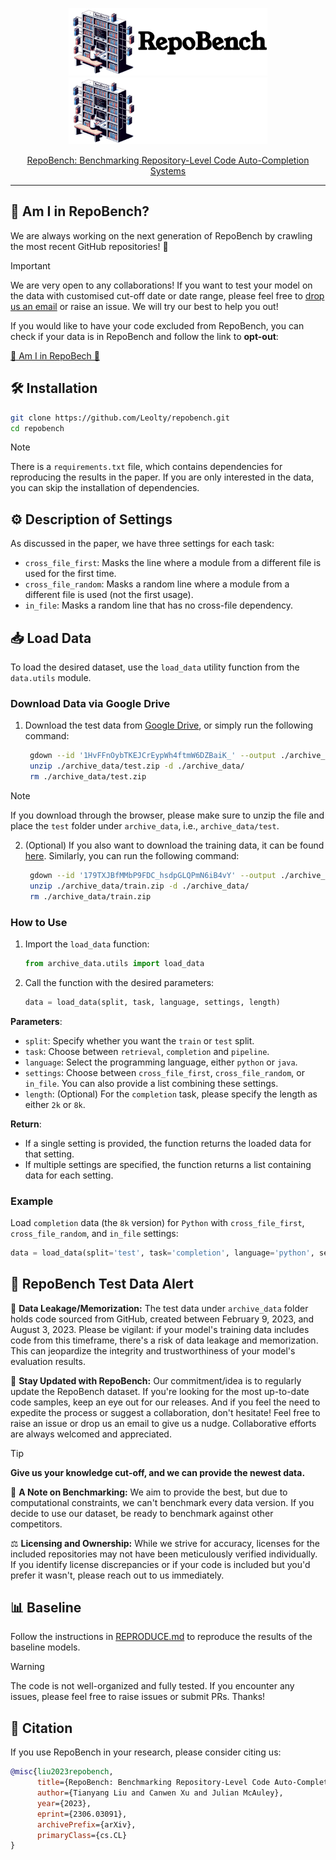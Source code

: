 <p align="center">
  <a href="https://github.com/Leolty/repobench#gh-light-mode-only">
    <img src="assets/repobench_dark.png" width="318px" alt="repobench logo" />
  </a>
  <a href="https://github.com/Leolty/repobench#gh-dark-mode-only">
    <img src="assets/repobench_light.png" width="318px" alt="repobench logo" />
  </a>

<p align="center">
  <a href="https://arxiv.org/abs/2306.03091">
    RepoBench: Benchmarking Repository-Level Code Auto-Completion Systems
  </a>
</p>

<hr>

## 🤔 Am I in RepoBench?

We are always working on the next generation of RepoBench by crawling the most recent GitHub repositories! 🚀

> [!IMPORTANT]
> We are very open to any collaborations! If you want to test your model on the data with customised cut-off date or date range, please feel free to [drop us an email](mailto:til040@ucsd.edu?subject=[RepoBench]%20Collaborations) or raise an issue. We will try our best to help you out!

If you would like to have your code excluded from RepoBench, you can check if your data is in RepoBench and follow the link to **opt-out**:

[🤗 Am I in RepoBech 🤗](https://huggingface.co/spaces/tianyang/in-the-repobench)


## 🛠️ Installation

```bash
git clone https://github.com/Leolty/repobench.git
cd repobench
```

> [!NOTE] 
> There is a `requirements.txt` file, which contains dependencies for reproducing the results in the paper. If you are only interested in the data, you can skip the installation of dependencies.

## ⚙️ Description of Settings

As discussed in the paper, we have three settings for each task:

- `cross_file_first`: Masks the line where a module from a different file is used for the first time.
- `cross_file_random`: Masks a random line where a module from a different file is used (not the first usage).
- `in_file`: Masks a random line that has no cross-file dependency.


## 📥 Load Data

To load the desired dataset, use the `load_data` utility function from the `data.utils` module.

### Download Data via Google Drive

1. Download the test data from [Google Drive](https://drive.google.com/file/d/1HvFFnOybTKEJCrEypWh4ftmW6DZBaiK_/view?usp=sharing), or simply run the following command:
   ```bash
    gdown --id '1HvFFnOybTKEJCrEypWh4ftmW6DZBaiK_' --output ./archive_data/test.zip
    unzip ./archive_data/test.zip -d ./archive_data/
    rm ./archive_data/test.zip
    ```

> [!NOTE] 
> If you download through the browser, please make sure to unzip the file and place the `test` folder under `archive_data`, i.e., `archive_data/test`.
  
2. (Optional) If you also want to download the training data, it can be found [here](https://drive.google.com/file/d/179TXJBfMMbP9FDC_hsdpGLQPmN6iB4vY/view?usp=sharing). Similarly, you can run the following command:
   ```bash
    gdown --id '179TXJBfMMbP9FDC_hsdpGLQPmN6iB4vY' --output ./archive_data/train.zip
    unzip ./archive_data/train.zip -d ./archive_data/
    rm ./archive_data/train.zip
    ```

### How to Use

1. Import the `load_data` function:
   ```python
   from archive_data.utils import load_data
   ```

2. Call the function with the desired parameters:
   ```python
   data = load_data(split, task, language, settings, length)
   ```

**Parameters**:

- `split`: Specify whether you want the `train` or `test` split. 
- `task`: Choose between `retrieval`, `completion` and `pipeline`.
- `language`: Select the programming language, either `python` or `java`.
- `settings`: Choose between `cross_file_first`, `cross_file_random`, or `in_file`. You can also provide a list combining these settings.
- `length`: (Optional) For the `completion` task, please specify the length as either `2k` or `8k`.

**Return**:
- If a single setting is provided, the function returns the loaded data for that setting.
- If multiple settings are specified, the function returns a list containing data for each setting.

### Example

Load `completion` data (the `8k` version) for `Python` with `cross_file_first`, `cross_file_random`, and `in_file` settings:

```python
data = load_data(split='test', task='completion', language='python', settings=['cross_file_first', 'cross_file_random', 'in_file'], length='8k')
```


## 🚨 RepoBench Test Data Alert

🤯 **Data Leakage/Memorization:** The test data under `archive_data` folder holds code sourced from GitHub, created between February 9, 2023, and August 3, 2023. Please be vigilant: if your model's training data includes code from this timeframe, there's a risk of data leakage and memorization. This can jeopardize the integrity and trustworthiness of your model's evaluation results.

📅 **Stay Updated with RepoBench:** Our commitment/idea is to regularly update the RepoBench dataset. If you're looking for the most up-to-date code samples, keep an eye out for our releases. And if you feel the need to expedite the process or suggest a collaboration, don't hesitate! Feel free to raise an issue or drop us an email to give us a nudge. Collaborative efforts are always welcomed and appreciated.

> [!TIP]
> **Give us your knowledge cut-off, and we can provide the newest data.**

🔔 **A Note on Benchmarking:** We aim to provide the best, but due to computational constraints, we can't benchmark every data version. If you decide to use our dataset, be ready to benchmark against other competitors.

⚖️ **Licensing and Ownership:** While we strive for accuracy, licenses for the included repositories may not have been meticulously verified individually. If you identify license discrepancies or if your code is included but you'd prefer it wasn't, please reach out to us immediately.


## 📊 Baseline

Follow the instructions in [REPRODUCE.md](./REPRODUCE.md) to reproduce the results of the baseline models.

> [!WARNING]
> The code is not well-organized and fully tested. If you encounter any issues, please feel free to raise issues or submit PRs. Thanks!


## 📝 Citation

If you use RepoBench in your research, please consider citing us:

```bibtex
@misc{liu2023repobench,
      title={RepoBench: Benchmarking Repository-Level Code Auto-Completion Systems}, 
      author={Tianyang Liu and Canwen Xu and Julian McAuley},
      year={2023},
      eprint={2306.03091},
      archivePrefix={arXiv},
      primaryClass={cs.CL}
}
```






